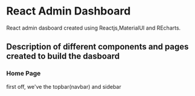 # React Admin Dashboard

React admin dasboard created using Reactjs,MaterialUI and REcharts.

## Description of different components and pages created to build the dasboard

### Home Page

first off, we've the topbar(navbar) and sidebar